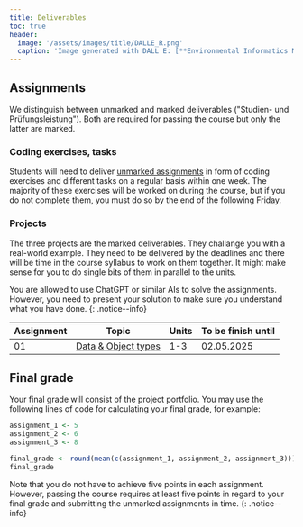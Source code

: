 ```yaml
---
title: Deliverables
toc: true
header:
  image: '/assets/images/title/DALLE_R.png'
  caption: 'Image generated with DALL E: [**Environmental Informatics Marburg**](https://www.uni-marburg.de/en/fb19/disciplines/physisch/environmentalinformatics)'
---
```


## Assignments
We distinguish between unmarked and marked deliverables ("Studien- und Prüfungsleistung"). 
Both are required for passing the course but only the latter are marked.

### Coding exercises, tasks
Students will need to deliver [unmarked assignments](/moer-bsc-base-r/unit10/unit10-01_Intro.html) in form of coding exercises and different tasks on a regular basis within one week. The majority of these exercises will be worked on during the course, but if you do not complete them, you must do so by the end of the following Friday.

### Projects
The three projects are the marked deliverables. They challange you with a real-world example. <!--They will be marked based on the evaluation criteria [here](/moer-bsc-base-r/unit11/unit11-01_project_guidelines.html).--> They need to be delivered by the deadlines and there will be time in the course syllabus to work on them together. It might make sense for you to do single bits of them in parallel to the units.


You are allowed to use ChatGPT or similar AIs to solve the assignments. However, you need to present your solution to make sure you understand what you have done.
{: .notice--info}


| Assignment | Topic                                                                             | Units | To be finish until |
|------------|-----------------------------------------------------------------------------------|-------|---------------------|
| 01         | [Data & Object types](/moer-bsc-base-r/unit10/unit10-assignment01.html)           | 1-3   | 02.05.2025         |


<!--

| 02         | [Sorting & subsetting](/moer-bsc-base-r/unit10/unit10-assignment02.html)          | 4     | 06.11.2024         |
| 03         | [Writing & Reading Data](/moer-bsc-base-r/unit10/unit10-assignment03.html)        | 5     | 20.11.2024         |
| 04         | [Characters, Merge & Transform](/moer-bsc-base-r/unit10/unit10-assignment04.html) | 6     | 27.11.2024         |
| 05         | [Merge & Transform](/moer-bsc-base-r/unit10/unit10-assignment05.html)             | 6     | 04.12.2024         |
| 06         | [Starting Projects](/moer-bsc-base-r/unit10/unit10-assignment06.html)             | -     | 12.12.2024         |
| --         | Prepare Your First Project                                                        | -     | 20.12.2024         |
| Project 1  | [Project 1](/moer-bsc-base-r/unit12/unit12-02_project1.html)                      | -     | 15.01.2025         |
| 07         | [ifelse](/moer-bsc-base-r/unit10/unit10-assignment07.html)                        | 8     | 23.01.2025         |
| --         | for loops - no assignment                                                         | 9     |                    |
| --         | apply functions - no assignment                                                   | 9     |                    |
| Project 2  | [Project 2](/moer-bsc-base-r/unit12/unit12-03_project2.html)                      | -     | 13.03.2025         |
| Project 3  | Project 3                                                                         | -     | 13.03.2025         |
-->

<!-- | Assignment | Exercise                   | Read & take quiz to chapter  | To be finish until |
|------------|----------------------------|------------------------------|--------------------|
| 01         | Exercise Unit01            | Units01-02                   | 19.04.2024         |
| 02         | Exercise Unit 02-03        | Units03-04                   | 26.04.2024         |
| 03         | Exercise Unit 03 (Task 1-2)| Unit04 again                 | 03.05.2024         |
| 04         | Exercise Unit 03 (Task 3-5)| Unit04 again                 | 10.05.2024         |
| 05         | Exercise Unit 04           | Unit05                       | 17.05.2024         |
| 06         | Exercise Unit 05           | Unit06                       | 24.05.2024         |
| 07         | Exercise Unit 06           | Unit07                       | 07.06.2024         |
| 08         | Exercise Unit 07, Task 1   | Unit 07 again                | 13.06.2024         | 
| 09         | Exercise Unit 07, Task 2   | Skim all Units, Questions?   | 21.06.2024         | 
| 10         | Exercise Unit 08 (Task1, 2)| Unit09                       | 28.06.2024         |
 -->



## Final grade
Your final grade will consist of the project portfolio.
You may use the following lines of code for calculating your final grade, for example:

```r
assignment_1 <- 5
assignment_2 <- 6
assignment_3 <- 8

final_grade <- round(mean(c(assignment_1, assignment_2, assignment_3)))
final_grade
```

Note that you do not have to achieve five points in each assignment.
However, passing the course requires at least five points in regard to your final grade and submitting the unmarked assignments in time.
{: .notice--info}






